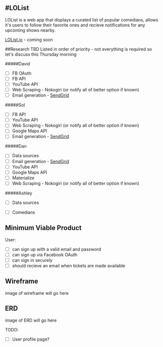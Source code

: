 #LOList 
---
LOList is a web app that displays a curated list of popular comedians, allows it's users to follow their favorite ones and recieve notifications for any upcoming shows nearby.

[LOList.io] - coming soon

##Research TBD
Listed in order of priority - not everything is required so let's discuss this Thursday morning 

#####David
- [ ] FB OAuth
- [ ] FB API
- [ ] YouTube API
- [ ] Web Scraping - Nokogiri (or notify all of better option if known)
- [ ] Email generation - [SendGrid](https://sendgrid.com/) 

#####Sol
- [ ] FB API
- [ ] YouTube API
- [ ] Web Scraping - Nokogiri (or notify all of better option if known)
- [ ] Google Maps API
- [ ] Email generation - [SendGrid](https://sendgrid.com/) 

#####Dan
- [ ] Data sources
- [ ] Email generation - [SendGrid](https://sendgrid.com/) 
- [ ] YouTube API
- [ ] Google Maps API
- [ ] Materialize
- [ ] Web Scraping - Nokogiri (or notify all of better option if known)

#####Ashley
- [ ] Data sources
- [ ] Comedians


## Minimum Viable Product


User:
<!-- Markdown checklist to keep track of progress -->
- [ ] can sign up with a valid email and password
- [ ] can sign up via Facebook OAuth
- [ ] can sign in securely
- [ ] should recieve an email when tickets are made available

## Wireframe
image of wireframe will go here

## ERD
<!-- ![image of Erd] -->
image of ERD will go here

<!-- future to do items -->
TODO:
- [ ] User profile page?




[LOList.io]: http://lolist.io
